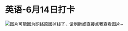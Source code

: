 # 英语-6月14日打卡

[![图片可能因为网络原因掉线了，请刷新或直接点我查看图片~](https://cdn.jsdelivr.net/gh/ylsislove/image-home/test/20210614235330.jpg)](https://cdn.jsdelivr.net/gh/ylsislove/image-home/test/20210614235330.jpg)
